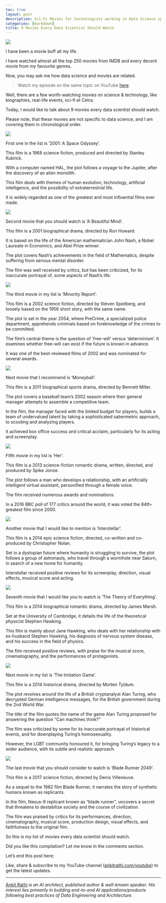 ```yaml
---
toc: true
layout: post
description: Sci-Fi Movies for technologists working in Data Science space.
categories: [markdown]
title: 9 Movies Every Data Scientist Should Watch
---
```


![](https://cdn-images-1.medium.com/max/800/1*UGXvhKGjcQS04pzwVK8dqw.png)

I have been a movie buff all my life.

I have watched almost all the top 250 movies from IMDB and every decent movie
from my favourite genres.

Now, you may ask me how data science and movies are related.

> Watch my episode on the same topic on YouTube
> [here](https://www.youtube.com/watch?v=GXj421me3O0).

Well, there are a few worth-watching movies on science & technology, like
biographies, real-life events, sci-fi et Cetra.

Today, I would like to talk about 9 movies every data scientist should watch.

Please note, that these movies are not specific to data science, and I am
covering them in chronological order.

![](https://cdn-images-1.medium.com/max/800/1*LkJlf7-jfAJ1CphoBWOJkg.png)

First one in the list is ‘2001: A Space Odyssey’.

This film is a 1968 science fiction, produced and directed by Stanley Kubrick.

With a computer named HAL, the plot follows a voyage to the Jupiter, after the
discovery of an alien monolith.

This film deals with themes of human evolution, technology, artificial
intelligence, and the possibility of extraterrestrial life.

It is widely regarded as one of the greatest and most influential films ever
made.

![](https://cdn-images-1.medium.com/max/800/1*Zx6YsgPx4tWsVENcE9MRjw.png)

Second movie that you should watch is ‘A Beautiful Mind’.

This film is a 2001 biographical drama, directed by Ron Howard.

It is based on the life of the American mathematician John Nash, a Nobel
Laureate in Economics, and Abel Prize winner.

The plot covers Nash’s achievements in the field of Mathematics, despite
suffering from serious mental disorder.

The film was well received by critics, but has been criticized, for its
inaccurate portrayal of, some aspects of Nash’s life.

![](https://cdn-images-1.medium.com/max/800/1*I5ixP1V6D7ro4q2Tn0p-7w.png)

The third movie in my list is ‘Minority Report’.

This film is a 2002 science fiction, directed by Steven Spielberg, and loosely
based on the 1956 short story, with the same name.

The plot is set in the year 2054, where PreCrime, a specialized police
department, apprehends criminals based on foreknowledge of the crimes to be
committed.

The film’s central theme is the question of ‘free-will’ versus ‘determinism’. It
examines whether free-will can exist if the future is known in advance.

It was one of the best-reviewed films of 2002 and was nominated for several
awards.

![](https://cdn-images-1.medium.com/max/800/1*A3V8rihTDebepJWxDTCpNw.png)

Next movie that I recommend is ‘Moneyball’.

This film is a 2011 biographical sports drama, directed by Bennett Miller.

The plot covers a baseball team’s 2002 season where their general manager
attempts to assemble a competitive team.

In the film, the manager faced with the limited budget for players, builds a
team of undervalued talent by taking a sophisticated sabermetric approach, to
scouting and analyzing players.

It achieved box office success and critical acclaim, particularly for its acting
and screenplay.

![](https://cdn-images-1.medium.com/max/800/1*0n7cbrSCvpNoVopjCXoV7Q.png)

Fifth movie in my list is ‘Her’.

This film is a 2013 science-fiction romantic drama, written, directed, and
produced by Spike Jonze.

The plot follows a man who develops a relationship, with an artificially
intelligent virtual assistant, personified through a female voice.

The film received numerous awards and nominations.

In a 2016 BBC poll of 177 critics around the world, it was voted the
84th-greatest film since 2000.

![](https://cdn-images-1.medium.com/max/800/1*VWfyVEPO2Jv_cKEukTLttw.png)

Another movie that I would like to mention is ‘Interstellar’.

This film is a 2014 epic science fiction, directed, co-written and co-produced
by Christopher Nolan.

Set in a dystopian future where humanity is struggling to survive, the plot
follows a group of astronauts, who travel through a wormhole near Saturn, in
search of a new home for humanity.

Interstellar received positive reviews for its screenplay, direction, visual
effects, musical score and acting.

![](https://cdn-images-1.medium.com/max/800/1*2Q0AsMdYx64ArRc23fBu-w.png)

Seventh movie that I would like you to watch is ‘The Theory of Everything’.

This film is a 2014 biographical romantic drama, directed by James Marsh.

Set at the University of Cambridge, it details the life of the theoretical
physicist Stephen Hawking.

This film is mainly about Jane Hawking, who deals with her relationship with
ex-husband Stephen Hawking, his diagnosis of nervous system disease, and his
success in the field of physics.

The film received positive reviews, with praise for the musical score,
cinematography, and the performances of protagonists.

![](https://cdn-images-1.medium.com/max/800/1*8CrYL-H-52rBtXLwLvLq2g.png)

Next movie in my list is ‘The Imitation Game’.

This film is a 2014 historical drama, directed by Morten Tyldum.

The plot revolves around the life of a British cryptanalyst Alan Turing, who
decrypted German intelligence messages, for the British government during the
2nd World War.

The title of the film quotes the name of the game Alan Turing proposed for
answering the question “Can machines think?”

The film was criticized by some for its inaccurate portrayal of historical
events, and for downplaying Turing’s homosexuality.

However, the LGBT community honoured it, for bringing Turing’s legacy to a wider
audience, with its subtle and realistic approach.

![](https://cdn-images-1.medium.com/max/800/1*drqD11hFhKfR7h2tZr10aA.png)

The last movie that you should consider to watch is ‘Blade Runner 2049’.

This film is a 2017 science fiction, directed by Denis Villeneuve.

As a sequel to the 1982 film Blade Runner, it narrates the story of synthetic
humans known as replicants.

In the film, Nexus-9 replicant known as “blade runner”, uncovers a secret that
threatens to destabilize society and the course of civilization.

The film was praised by critics for its performances, direction, cinematography,
musical score, production design, visual effects, and faithfulness to the
original film.

So this is my list of movies every data scientist should watch.

Did you like this compilation? Let me know in the comments section.

Let’s end this post here;

Like, share & subscribe to my YouTube channel
([ankitrathi.com/youtube](https://www.youtube.com/channel/UCrIv4EU2tFX8VhhT0oCnDnw))
to get the latest updates.

*****

[Ankit Rathi](https://www.ankitrathi.com/) *is an AI architect, published author
& well-known speaker. His interest lies primarily in building end-to-end AI
applications/products following best practices of Data Engineering and
Architecture.*
